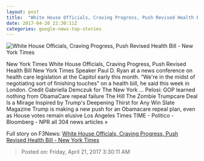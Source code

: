 ```yaml
---
layout: post
title:  "White House Officials, Craving Progress, Push Revised Health Bill - New York Times"
date: 2017-04-20 22:30:11Z
categories: google-news-top-stories
---
```


![White House Officials, Craving Progress, Push Revised Health Bill - New York Times](https://static01.nyt.com/images/2017/04/21/us/21HEALTH-01/21HEALTH-01-facebookJumbo.jpg)

New York Times White House Officials, Craving Progress, Push Revised Health Bill New York Times Speaker Paul D. Ryan at a news conference on health care legislation at the Capitol early this month. “We're in the midst of negotiating sort of finishing touches” on a health bill, he said this week in London. Credit Gabriella Demczuk for The New York ... Pelosi: GOP learned nothing from ObamaCare repeal failure The Hill The Zombie Trumpcare Deal Is a Mirage Inspired by Trump's Deepening Thirst for Any Win Slate Magazine Trump is making a new push for an Obamacare repeal plan, even as House votes remain elusive Los Angeles Times TIME - Politico - Bloomberg - NPR all 304 news articles »


Full story on F3News: [White House Officials, Craving Progress, Push Revised Health Bill - New York Times](http://www.f3nws.com/n/MyMxbB)

> Posted on: Friday, April 21, 2017 3:30:11 AM
